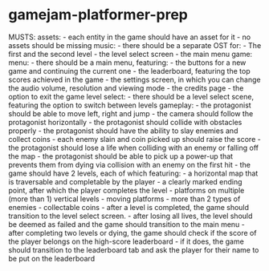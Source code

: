 # gamejam-platformer-prep
MUSTS:
assets:
	- each entity in the game should have an asset for it - no assets should be missing
music:
	- there should be a separate OST for:
		- The first and the second level
		- the level select screen
		- the main menu
game:
	menu:
		- there should be a main menu, featuring:
			- the buttons for a new game and continuing the current one
			- the leaderboard, featuring the top scores achieved in the game
			- the settings screen, in which you can change the audio volume, resolution and viewing mode
			- the credits page
			- the option to exit the game
	level select:
		- there should be a level select scene, featuring the option to switch between levels
	gameplay:
		- the protagonist should be able to move left, right and jump
		- the camera should follow the protagonist horizontally
		- the protagonist should collide with obstacles properly
		- the protagonist should have the ability to slay enemies and collect coins
			- each enemy slain and coin picked up should raise the score
		- the protagonist should lose a life when colliding with an enemy or falling off the map
		- the protagonist should be able to pick up a power-up that prevents them from dying via collision with an enemy on the first hit
		- the game should have 2 levels, each of which featuring:
			- a horizontal map that is traversable and completable by the player
			- a clearly marked ending point, after which the player completes the level
			- platforms on multiple (more than 1) vertical levels
			- moving platforms
			- more than 2 types of enemies
			- collectable coins
		- after a level is completed, the game should transition to the level select screen. 
		- after losing all lives, the level should be deemed as failed and the game should transition to the main menu
		- after completing two levels or dying, the game should check if the score of the player belongs on the high-score leaderboard
			- if it does, the game should transition to the leaderboard tab and ask the player for their name to be put on the leaderboard
		
	
